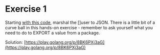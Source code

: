 # Exercise 1

Starting [with this code](https://play.golang.org/p/_fQUGm9Utvl), marshal the []user to JSON. There is a little bit of a curve ball in this hands-on exercise - remember to ask yourself what you need to do to EXPORT a value from a package.

Solution: [https://play.golang.org/p/8BK6PXj3aG](https://play.golang.org/p/8BK6PXj3aG)
